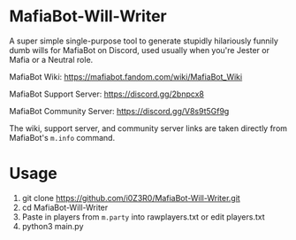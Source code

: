 # MafiaBot-Will-Writer
A super simple single-purpose tool to generate stupidly hilariously funnily dumb wills for MafiaBot on Discord, used usually when you're Jester or Mafia or a Neutral role. 

MafiaBot Wiki: https://mafiabot.fandom.com/wiki/MafiaBot_Wiki

MafiaBot Support Server: https://discord.gg/2bnpcx8

MafiaBot Community Server: https://discord.gg/V8s9t5Gf9g

The wiki, support server, and community server links are taken directly from MafiaBot's `m.info` command. 

# Usage
1. git clone https://github.com/i0Z3R0/MafiaBot-Will-Writer.git
2. cd MafiaBot-Will-Writer
3. Paste in players from `m.party` into rawplayers.txt or edit players.txt
4. python3 main.py